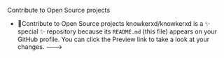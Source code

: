 Contribute to Open Source projects
- 👋Contribute to Open Source projects
knowkerxd/knowkerxd is a ✨ special ✨ repository because its `README.md` (this file) appears on your GitHub profile.
You can click the Preview link to take a look at your changes.
--->
[](url)
